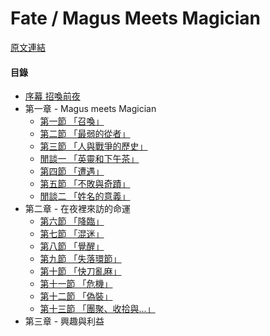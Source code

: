 Fate / Magus Meets Magician
====
[原文連結](https://syosetu.org/novel/42788/)

#### 目錄
* [序幕 招喚前夜](./article/0000.md)
* 第一章 - Magus meets Magician
  * [第一節   「召喚」](./article/0101.md)
  * [第二節   「最弱的從者」](./article/0102.md)
  * [第三節   「人與戰爭的歷史」](./article/0103.md)
  * [閒談一   「英靈和下午茶」](./article/010301.md)
  * [第四節   「遭遇」](./article/0104.md)
  * [第五節   「不敗與奇蹟」](./article/0105.md)
  * [閒談二   「姓名的意義」](./article/010501.md)
* 第二章 - 在夜裡來訪的命運
  * [第六節   「降臨」](./article/0206.md)
  * [第七節   「混迷」](./article/0207.md)
  * [第八節   「覺醒」](./article/0208.md)
  * [第九節   「失落環節」](./article/0209.md)
  * [第十節   「快刀亂麻」](./article/0210.md)
  * [第十一節 「危機」](./article/0211.md)
  * [第十二節 「偽裝」](./article/0212.md)
  * [第十三節 「團聚、收拾與...」](./article/0213.md)
* 第三章 - 興趣與利益
